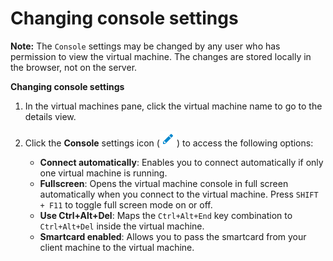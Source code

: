 # Changing console settings

**Note:** The `Console` settings may be changed by any user who has permission to view the virtual machine. The changes are stored locally in the browser, not on the server.

**Changing console settings**

1. In the virtual machines pane, click the virtual machine name to go to the details view.

2. Click the **Console** settings icon (![](images/Edit_blue.png)) to access the following options:

   * **Connect automatically**: Enables you to connect automatically if only one virtual machine is running.
   * **Fullscreen**: Opens the virtual machine console in full screen automatically when you connect to the virtual machine. Press `SHIFT + F11` to toggle full screen mode on or off. 
   * **Use Ctrl+Alt+Del**: Maps the `Ctrl+Alt+End` key combination to `Ctrl+Alt+Del` inside the virtual machine. 
   * **Smartcard enabled**: Allows you to pass the smartcard from your client machine to the virtual machine.

